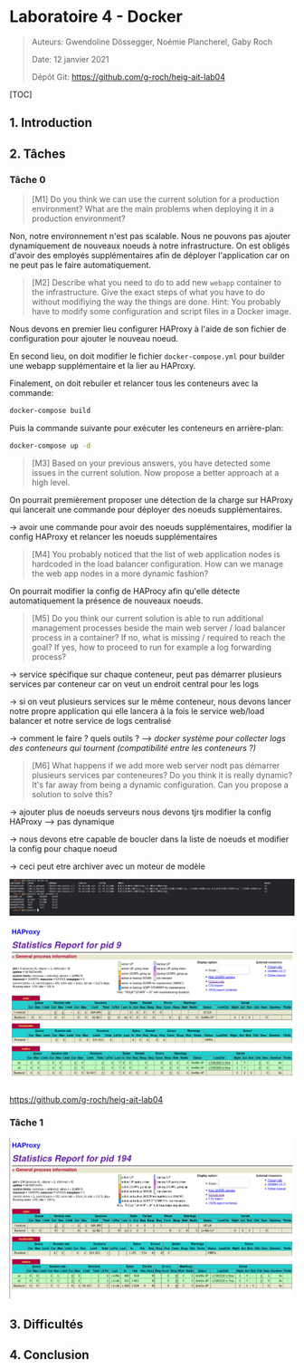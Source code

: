 # Laboratoire 4 - Docker

> Auteurs: Gwendoline Dössegger, Noémie Plancherel, Gaby Roch
>
> Date: 12 janvier 2021
>
> Dépôt Git: https://github.com/g-roch/heig-ait-lab04

[TOC]

## 1. Introduction

## 2. Tâches

### Tâche 0

> [M1] Do you think we can use the current solution for a production environment? What are the main problems when deploying it in a production environment?

Non, notre environnement n'est pas scalable. Nous ne pouvons pas ajouter dynamiquement de nouveaux noeuds à notre infrastructure. On est obligés d'avoir des employés supplémentaires afin de déployer l'application car on ne peut pas le faire automatiquement.

> [M2] Describe what you need to do to add new `webapp` container to the infrastructure. Give the exact steps of what you have to do without modifiying the way the things are done. Hint: You probably have to modify some configuration and script files in a Docker image.

Nous devons en premier lieu configurer HAProxy à l'aide de son fichier de configuration pour ajouter le nouveau noeud. 

En second lieu, on doit modifier le fichier `docker-compose.yml` pour builder une webapp supplémentaire et la lier au HAProxy. 

Finalement, on doit rebuiler et relancer tous les conteneurs avec la commande:

```sh
docker-compose build
```

Puis la commande suivante pour exécuter les conteneurs en arrière-plan:

```sh
docker-compose up -d
```

> [M3] Based on your previous answers, you have detected some issues in the current solution. Now propose a better approach at a high level.

On pourrait premièrement proposer une détection de la charge sur HAProxy qui lancerait une commande pour déployer des noeuds supplémentaires. 

-> avoir une commande pour avoir des noeuds supplémentaires, modifier la config HAProxy et relancer les noeuds supplémentaires

> [M4] You probably noticed that the list of web application nodes is hardcoded in the load balancer configuration. How can we manage the web app nodes in a more dynamic fashion?

On pourrait modifier la config de HAProcy afin qu'elle détecte automatiquement la présence de nouveaux noeuds.

> [M5] Do you think our current solution is able to run additional management processes beside the main web server / load balancer process in a container? If no, what is missing / required to reach the goal? If yes, how to proceed to run for example a log forwarding process?

-> service spécifique sur chaque conteneur, peut pas démarrer plusieurs services par conteneur car on veut un endroit central pour les logs

-> si on veut plusieurs services sur le même conteneur, nous devons lancer notre propre application qui elle lancera à la fois le service web/load balancer et notre service de logs centralisé

-> comment le faire ? quels outils ? --> _docker système pour collecter logs des conteneurs qui tournent (compatibilité entre les conteneurs ?)_

> [M6] What happens if we add more web server nodt pas démarrer plusieurs services par conteneures? Do you think it is really dynamic? It's far away from being a dynamic configuration. Can you propose a solution to solve this?

-> ajouter plus de noeuds serveurs nous devons tjrs modifier la config HAProxy --> pas dynamique

-> nous devons etre capable de boucler dans la liste de noeuds et modifier la config pour chaque noeud

-> ceci peut etre archiver avec un moteur de modèle

![](img/task0-01.png)

![](img/task0-02.png)

https://github.com/g-roch/heig-ait-lab04

### Tâche 1

![](img/task01-02.png)

## 3. Difficultés

## 4. Conclusion